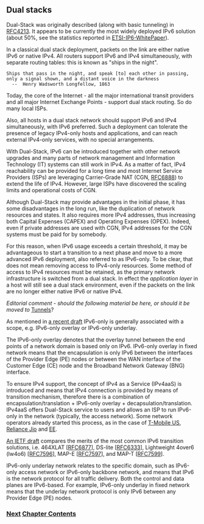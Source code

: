 ## Dual stacks

Dual-Stack was originally described (along with basic tunneling) in [RFC4213](https://www.rfc-editor.org/rfc/rfc4213). It appears to be currently the most widely deployed IPv6 solution (about 50%, see the statistics reported in [ETSI-IP6-WhitePaper](https://www.etsi.org/images/files/ETSIWhitePapers/etsi_WP35_IPv6_Best_Practices_Benefits_Transition_Challenges_and_the_Way_Forward.pdf)).

In a classical dual stack deployment, packets on the link are either native IPv6 or native IPv4. All routers support IPv6 and IPv4 simultaneously, with separate routing tables: this is known as "ships in the night".

~~~
Ships that pass in the night, and speak [to] each other in passing,
only a signal shown, and a distant voice in the darkness
  --  Henry Wadsworth Longfellow, 1863
~~~

Today, the core of the Internet - all the major international transit providers and all major Internet Exchange Points - support dual stack routing. So do many local ISPs.

Also, all hosts in a dual stack network should support IPv6 and IPv4 simultaneously, with IPv6 preferred. Such a deployment can tolerate the presence of legacy IPv4-only hosts and applications, and can reach external IPv4-only services, with no special arrangements.
   
With Dual-Stack, IPv6 can be introduced together with other network upgrades and many parts of network management and Information Technology (IT) systems can still work in IPv4. As a matter of fact, IPv4 reachability can be provided for a long time and most Internet Service Providers (ISPs) are leveraging Carrier-Grade NAT (CGN, [RFC6888](https://www.rfc-editor.org/info/rfc6888)) to extend the life of IPv4. However, large ISPs have discovered the scaling limits and operational costs of CGN.
   
Although Dual-Stack may provide advantages in the initial phase, it has some disadvantages in the long run, like the duplication of network resources and states. It also requires more IPv4 addresses, thus increasing both Capital Expenses (CAPEX) and Operating Expenses (OPEX). Indeed, even if private addresses are used with CGN, IPv4 addresses for the CGN systems must be paid for by somebody.
   
For this reason, when IPv6 usage exceeds a certain threshold, it may be advantageous to start a transition to a next phase and move to a more advanced IPv6 deployment, also referred to as IPv6-only. To be clear, that does not mean removing access to IPv4-only resources. Some method of access to IPv4 resources must be retained, as the primary network infrastructure is switched from a dual stack. In effect the *application layer* in a host will still see a dual stack environment, even if the packets on the link are no longer either native IPv6 or native IPv4.

*Editorial comment - should the following material be here, or should it be moved to* [Tunnels](Tunnels.md)?

As mentioned in [a recent draft](https://datatracker.ietf.org/doc/draft-ietf-v6ops-ipv6-deployment/) IPv6-only is generally associated with a scope, e.g. IPv6-only overlay or IPv6-only underlay.
   
The IPv6-only overlay denotes that the overlay tunnel between the end points of a network domain is based only on IPv6. IPv6-only overlay in fixed network means that the encapsulation is only IPv6 between the interfaces of the Provider Edge (PE) nodes or between the WAN interface of the Customer Edge (CE) node and the Broadband Network Gateway (BNG) interface. 
   
To ensure IPv4 support, the concept of IPv4 as a Service (IPv4aaS) is introduced and means that IPv4 connection is provided by means of transition mechanism, therefore there is a combination of encapsulation/translation + IPv6-only overlay + decapsulation/translation. IPv4aaS offers Dual-Stack service to users and allows an ISP to run IPv6-only in the network (typically, the access network). Some network operators already started this process, as in the case of [T-Mobile US](https://pc.nanog.org/static/published/meetings/NANOG73/1645/20180625_Lagerholm_T-Mobile_S_Journey_To_v1.pdf), [Reliance Jio](https://datatracker.ietf.org/meeting/109/materials/slides-109-v6ops-ipv6-only-adoption-challenges-and-standardization-requirements-03) and [EE](https://indico.uknof.org.uk/event/38/contributions/489/attachments/612/736/Nick_Heatley_EE_IPv6_UKNOF_20170119.pdf).
   
[An IETF draft](https://datatracker.ietf.org/doc/draft-ietf-v6ops-transition-comparison/) compares the merits of the most common IPv6 transition solutions, i.e. 464XLAT \[[RFC6877](https://www.rfc-editor.org/rfc/rfc6877)], DS-lite \[[RFC6333](https://www.rfc-editor.org/rfc/rfc6333)], Lightweight 4over6 (lw4o6) \[[RFC7596](https://www.rfc-editor.org/rfc/rfc7596)], MAP-E \[[RFC7597](https://www.rfc-editor.org/rfc/rfc7597)], and MAP-T \[[RFC7599](https://www.rfc-editor.org/rfc/rfc7599)].   
   
IPv6-only underlay network relates to the specific domain, such as IPv6-only access network or IPv6-only backbone network, and means that IPv6 is the network protocol for all traffic delivery. Both the control and data planes are IPv6-based. For example, IPv6-only underlay in fixed network means that the underlay network protocol is only IPv6 between any Provider Edge (PE) nodes.

<!-- Link lines generated automatically; do not delete -->
### [<ins>Next</ins>](Tunnels.md) [<ins>Chapter Contents</ins>](3.%20Coexistence%20with%20Legacy%20IPv4.md)
